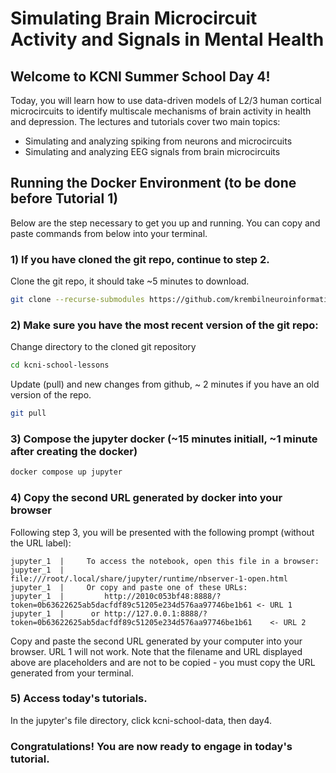 # Simulating Brain Microcircuit Activity and Signals in Mental Health

## Welcome to KCNI Summer School Day 4!

Today, you will learn how to use data-driven models of L2/3 human cortical microcircuits to 
identify multiscale mechanisms of brain activity in health and depression. The lectures and 
tutorials cover two main topics:

- Simulating and analyzing spiking from neurons and microcircuits
- Simulating and analyzing EEG signals from brain microcircuits

## Running the Docker Environment (to be done before Tutorial 1)

Below are the step necessary to get you up and running. You can copy and paste commands from below into your terminal.

### 1) If you have cloned the git repo, continue to step 2.

Clone the git repo, it should take ~5 minutes to download.

```sh
git clone --recurse-submodules https://github.com/krembilneuroinformatics/kcni-school-lessons.git
```

### 2) Make sure you have the most recent version of the git repo:

Change directory to the cloned git repository
```sh
cd kcni-school-lessons
```
Update (pull) and new changes from github, ~ 2 minutes if you have an old version of the repo.
```sh
git pull
```

### 3) Compose the jupyter docker (~15 minutes initiall, ~1 minute after creating the docker)

```sh
docker compose up jupyter
```

### 4) Copy the second URL generated by docker into your browser

Following step 3, you will be presented with the following prompt (without the URL label):

```
jupyter_1  |     To access the notebook, open this file in a browser:
jupyter_1  |         file:///root/.local/share/jupyter/runtime/nbserver-1-open.html
jupyter_1  |     Or copy and paste one of these URLs:
jupyter_1  |         http://2010c053bf48:8888/?token=0b63622625ab5dacfdf89c51205e234d576aa97746be1b61 <- URL 1
jupyter_1  |      or http://127.0.0.1:8888/?token=0b63622625ab5dacfdf89c51205e234d576aa97746be1b61    <- URL 2
```

Copy and paste the second URL generated by your computer into your browser. URL 1 will not work. Note that the filename and URL
displayed above are placeholders and are not to be copied - you must copy the URL generated from your terminal. 

### 5) Access today's tutorials.

In the jupyter's file directory, click kcni-school-data, then day4.

### Congratulations! You are now ready to engage in today's tutorial. 



